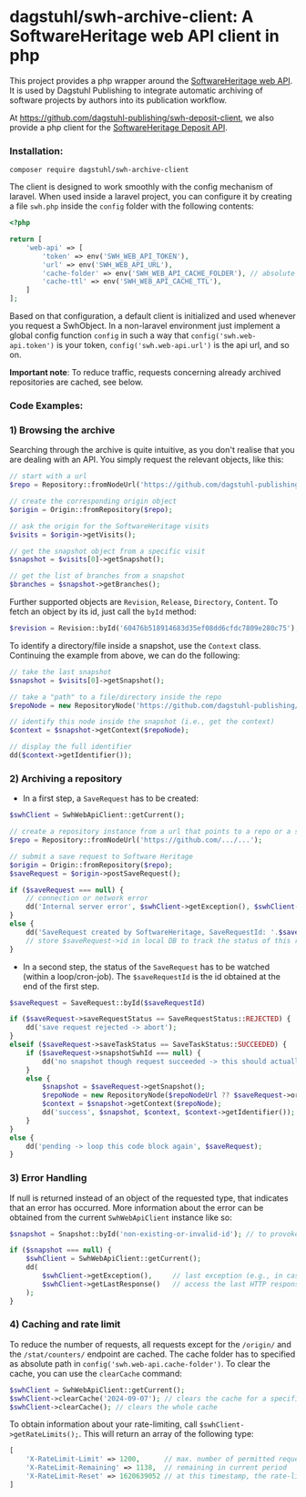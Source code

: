 # dagstuhl/swh-archive-client: A SoftwareHeritage web API client in php

This project provides a php wrapper around the [SoftwareHeritage web API](https://archive.softwareheritage.org/api/).
It is used by Dagstuhl Publishing to integrate automatic archiving of software projects by authors into its publication workflow.

At https://github.com/dagstuhl-publishing/swh-deposit-client, we also provide a php client for the [SoftwareHeritage Deposit API](https://github.com/dagstuhl-publishing/swh-deposit-client).  


### Installation:
```shell
composer require dagstuhl/swh-archive-client
```
The client is designed to work smoothly with the config mechanism of laravel. When used inside a laravel project,
you can configure it by creating a file `swh.php` inside the `config` folder with the following contents:
```php
<?php

return [
    'web-api' => [
        'token' => env('SWH_WEB_API_TOKEN'),
        'url' => env('SWH_WEB_API_URL'),
        'cache-folder' => env('SWH_WEB_API_CACHE_FOLDER'), // absolute path to cache folder
        'cache-ttl' => env('SWH_WEB_API_CACHE_TTL'),
    ]
];
```
Based on that configuration, a default client is initialized and used whenever you request a SwhObject.
In a non-laravel environment just implement a global config function `config` in such a way that
`config('swh.web-api.token')` is your token, `config('swh.web-api.url')` is the api url, and so on. 

**Important note**: To reduce traffic, requests concerning already archived repositories are cached, see below.


### Code Examples:

### 1) Browsing the archive

Searching through the archive is quite intuitive, as you don't realise that you are dealing with an API.
You simply request the relevant objects, like this:

```php
// start with a url
$repo = Repository::fromNodeUrl('https://github.com/dagstuhl-publishing/styles');

// create the corresponding origin object
$origin = Origin::fromRepository($repo);

// ask the origin for the SoftwareHeritage visits
$visits = $origin->getVisits();

// get the snapshot object from a specific visit 
$snapshot = $visits[0]->getSnapshot();

// get the list of branches from a snapshot
$branches = $snapshot->getBranches();
```
Further supported objects are `Revision`, `Release`, `Directory`, `Content`.
To fetch an object by its id, just call the `byId` method:
```php
$revision = Revision::byId('60476b518914683d35ef08dd6cfdc7809e280c75');
```
To identify a directory/file inside a snapshot, use the `Context` class. Continuing the example from above, we can do the following:
```php
// take the last snapshot
$snapshot = $visits[0]->getSnapshot();

// take a "path" to a file/directory inside the repo
$repoNode = new RepositoryNode('https://github.com/dagstuhl-publishing/styles/blob/master/LIPIcs/authors/lipics-v2021.cls');

// identify this node inside the snapshot (i.e., get the context) 
$context = $snapshot->getContext($repoNode);

// display the full identifier
dd($context->getIdentifier());
```

### 2) Archiving a repository

* In a first step, a `SaveRequest` has to be created:

```php
$swhClient = SwhWebApiClient::getCurrent();

// create a repository instance from a url that points to a repo or a specific file/directory inside the repo
$repo = Repository::fromNodeUrl('https://github.com/.../...');

// submit a save request to Software Heritage 
$origin = Origin::fromRepository($repo);
$saveRequest = $origin->postSaveRequest();

if ($saveRequest === null) {
    // connection or network error
    dd('Internal server error', $swhClient->getException(), $swhClient->getLastResponse());
}
else {
    dd('SaveRequest created by SoftwareHeritage, SaveRequestId: '.$saveRequest->id);
    // store $saveRequest->id in local DB to track the status of this request
}
```
* In a second step, the status of the `SaveRequest` has to be watched (within a loop/cron-job). The `$saveRequestId` is the id obtained at the end of the first step.

```php
$saveRequest = SaveRequest::byId($saveRequestId)

if ($saveRequest->saveRequestStatus == SaveRequestStatus::REJECTED) {
    dd('save request rejected -> abort');
}
elseif ($saveRequest->saveTaskStatus == SaveTaskStatus::SUCCEEDED) {
    if ($saveRequest->snapshotSwhId === null) {
        dd('no snapshot though request succeeded -> this should actually not happen');
    }
    else {
        $snapshot = $saveRequest->getSnapshot();
        $repoNode = new RepositoryNode($repoNodeUrl ?? $saveRequest->originUrl);
        $context = $snapshot->getContext($repoNode);
        dd('success', $snapshot, $context, $context->getIdentifier());
    }
}
else {
    dd('pending -> loop this code block again', $saveRequest);
}
```

### 3) Error Handling
If null is returned instead of an object of the requested type, that indicates that an error has occurred.
More information about the error can be obtained from the current `SwhWebApiClient` instance like so:
```php
$snapshot = Snapshot::byId('non-existing-or-invalid-id'); // to provoke an error 

if ($snapshot === null) {
    $swhClient = SwhWebApiClient::getCurrent();
    dd(
        $swhClient->getException(),     // last exception (e.g., in case of a network issue)
        $swhClient->getLastResponse()   // access the last HTTP response (incl. status code, headers) for debugging purposes 
    );
}
```

### 4) Caching and rate limit
To reduce the number of requests, all requests except for the `/origin/` and the `/stat/counters/` endpoint are cached.
The cache folder has to specified as absolute path in `config('swh.web-api.cache-folder')`.
To clear the cache, you can use the `clearCache` command: 
```php
$swhClient = SwhWebApiClient::getCurrent();
$swhClient->clearCache('2024-09-07'); // clears the cache for a specific date
$swhClient->clearCache(); // clears the whole cache
```
To obtain information about your rate-limiting, call
`$swhClient->getRateLimits();`. This will return an array of the following type:
```php
[
    'X-RateLimit-Limit' => 1200,      // max. number of permitted requests per hour
    'X-RateLimit-Remaining' => 1138,  // remaining in current period
    'X-RateLimit-Reset' => 1620639052 // at this timestamp, the rate-limit will be refreshed
]
```

 
